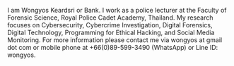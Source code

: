 I am Wongyos Keardsri or Bank. I work as a police lecturer at the Faculty of Forensic Science, Royal Police Cadet Academy, Thailand. My research focuses on Cybersecurity, Cybercrime Investigation, Digital Forensics, Digital Technology, Programming for Ethical Hacking, and Social Media Monitoring. For more information please contact me via wongyos at gmail dot com or mobile phone at +66(0)89-599-3490 (WhatsApp) or Line ID: wongyos.
